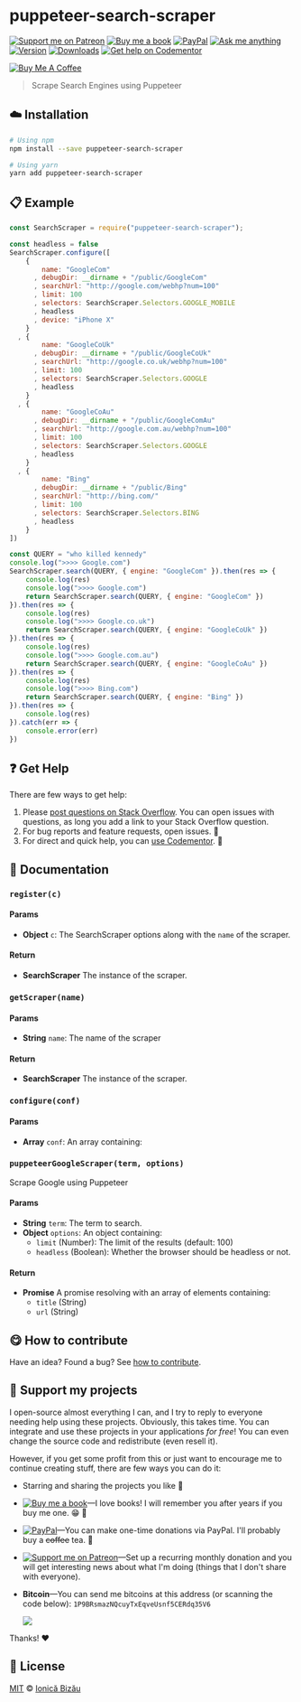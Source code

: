 <!-- Please do not edit this file. Edit the `blah` field in the `package.json` instead. If in doubt, open an issue. -->


















# puppeteer-search-scraper

 [![Support me on Patreon][badge_patreon]][patreon] [![Buy me a book][badge_amazon]][amazon] [![PayPal][badge_paypal_donate]][paypal-donations] [![Ask me anything](https://img.shields.io/badge/ask%20me-anything-1abc9c.svg)](https://github.com/IonicaBizau/ama) [![Version](https://img.shields.io/npm/v/puppeteer-search-scraper.svg)](https://www.npmjs.com/package/puppeteer-search-scraper) [![Downloads](https://img.shields.io/npm/dt/puppeteer-search-scraper.svg)](https://www.npmjs.com/package/puppeteer-search-scraper) [![Get help on Codementor](https://cdn.codementor.io/badges/get_help_github.svg)](https://www.codementor.io/johnnyb?utm_source=github&utm_medium=button&utm_term=johnnyb&utm_campaign=github)

<a href="https://www.buymeacoffee.com/H96WwChMy" target="_blank"><img src="https://www.buymeacoffee.com/assets/img/custom_images/yellow_img.png" alt="Buy Me A Coffee"></a>







> Scrape Search Engines using Puppeteer

















## :cloud: Installation

```sh
# Using npm
npm install --save puppeteer-search-scraper

# Using yarn
yarn add puppeteer-search-scraper
```













## :clipboard: Example



```js
const SearchScraper = require("puppeteer-search-scraper");

const headless = false
SearchScraper.configure([
    {
        name: "GoogleCom"
      , debugDir: __dirname + "/public/GoogleCom"
      , searchUrl: "http://google.com/webhp?num=100"
      , limit: 100
      , selectors: SearchScraper.Selectors.GOOGLE_MOBILE
      , headless
      , device: "iPhone X"
    }
  , {
        name: "GoogleCoUk"
      , debugDir: __dirname + "/public/GoogleCoUk"
      , searchUrl: "http://google.co.uk/webhp?num=100"
      , limit: 100
      , selectors: SearchScraper.Selectors.GOOGLE
      , headless
    }
  , {
        name: "GoogleCoAu"
      , debugDir: __dirname + "/public/GoogleComAu"
      , searchUrl: "http://google.com.au/webhp?num=100"
      , limit: 100
      , selectors: SearchScraper.Selectors.GOOGLE
      , headless
    }
  , {
        name: "Bing"
      , debugDir: __dirname + "/public/Bing"
      , searchUrl: "http://bing.com/"
      , limit: 100
      , selectors: SearchScraper.Selectors.BING
      , headless
    }
])

const QUERY = "who killed kennedy"
console.log(">>>> Google.com")
SearchScraper.search(QUERY, { engine: "GoogleCom" }).then(res => {
    console.log(res)
    console.log(">>>> Google.com")
    return SearchScraper.search(QUERY, { engine: "GoogleCom" })
}).then(res => {
    console.log(res)
    console.log(">>>> Google.co.uk")
    return SearchScraper.search(QUERY, { engine: "GoogleCoUk" })
}).then(res => {
    console.log(res)
    console.log(">>>> Google.com.au")
    return SearchScraper.search(QUERY, { engine: "GoogleCoAu" })
}).then(res => {
    console.log(res)
    console.log(">>>> Bing.com")
    return SearchScraper.search(QUERY, { engine: "Bing" })
}).then(res => {
    console.log(res)
}).catch(err => {
    console.error(err)
})
```











## :question: Get Help

There are few ways to get help:



 1. Please [post questions on Stack Overflow](https://stackoverflow.com/questions/ask). You can open issues with questions, as long you add a link to your Stack Overflow question.
 2. For bug reports and feature requests, open issues. :bug:
 3. For direct and quick help, you can [use Codementor](https://www.codementor.io/johnnyb). :rocket:





## :memo: Documentation


### `register(c)`

#### Params

- **Object** `c`: The SearchScraper options along with the `name` of the scraper.

#### Return
- **SearchScraper** The instance of the scraper.

### `getScraper(name)`

#### Params

- **String** `name`: The name of the scraper

#### Return
- **SearchScraper** The instance of the scraper.

### `configure(conf)`

#### Params

- **Array** `conf`: An array containing:

### `puppeteerGoogleScraper(term, options)`
Scrape Google using Puppeteer

#### Params

- **String** `term`: The term to search.
- **Object** `options`: An object containing:
    - `limit` (Number): The limit of the results (default: 100)
    - `headless` (Boolean): Whether the browser should be headless or not.

#### Return
- **Promise** A promise resolving with an array of elements containing:
    - `title` (String)
    - `url` (String)














## :yum: How to contribute
Have an idea? Found a bug? See [how to contribute][contributing].


## :sparkling_heart: Support my projects
I open-source almost everything I can, and I try to reply to everyone needing help using these projects. Obviously,
this takes time. You can integrate and use these projects in your applications *for free*! You can even change the source code and redistribute (even resell it).

However, if you get some profit from this or just want to encourage me to continue creating stuff, there are few ways you can do it:


 - Starring and sharing the projects you like :rocket:
 - [![Buy me a book][badge_amazon]][amazon]—I love books! I will remember you after years if you buy me one. :grin: :book:
 - [![PayPal][badge_paypal]][paypal-donations]—You can make one-time donations via PayPal. I'll probably buy a ~~coffee~~ tea. :tea:
 - [![Support me on Patreon][badge_patreon]][patreon]—Set up a recurring monthly donation and you will get interesting news about what I'm doing (things that I don't share with everyone).
 - **Bitcoin**—You can send me bitcoins at this address (or scanning the code below): `1P9BRsmazNQcuyTxEqveUsnf5CERdq35V6`

    ![](https://i.imgur.com/z6OQI95.png)


Thanks! :heart:
























## :scroll: License

[MIT][license] © [Ionică Bizău][website]






[license]: /LICENSE
[website]: https://ionicabizau.net
[contributing]: /CONTRIBUTING.md
[docs]: /DOCUMENTATION.md
[badge_patreon]: https://ionicabizau.github.io/badges/patreon.svg
[badge_amazon]: https://ionicabizau.github.io/badges/amazon.svg
[badge_paypal]: https://ionicabizau.github.io/badges/paypal.svg
[badge_paypal_donate]: https://ionicabizau.github.io/badges/paypal_donate.svg
[patreon]: https://www.patreon.com/ionicabizau
[amazon]: http://amzn.eu/hRo9sIZ
[paypal-donations]: https://www.paypal.com/cgi-bin/webscr?cmd=_s-xclick&hosted_button_id=RVXDDLKKLQRJW
